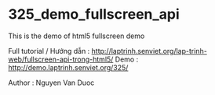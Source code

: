 325_demo_fullscreen_api
=======================

This is the demo of html5 fullscreen demo

Full tutorial / Hướng dẫn : http://laptrinh.senviet.org/lap-trinh-web/fullscreen-api-trong-html5/
Demo : http://demo.laptrinh.senviet.org/325/

Author : Nguyen Van Duoc
